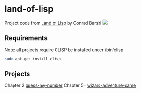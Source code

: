 # land-of-lisp
Project code from [Land of Lisp](http://landoflisp.com/) by Conrad Barski
[<img src="http://landoflisp.com/buy.png">](https://nostarch.com/lisp.htm)

## Requirements
Note: all projects require CLISP be installed under /bin/clisp
```bash
sudo apt-get install clisp
```

## Projects
Chapter 2  [guess-my-number](./guess-my-number)
Chapter 5+ [wizard-adventure-game](./wizard-adventure-game)